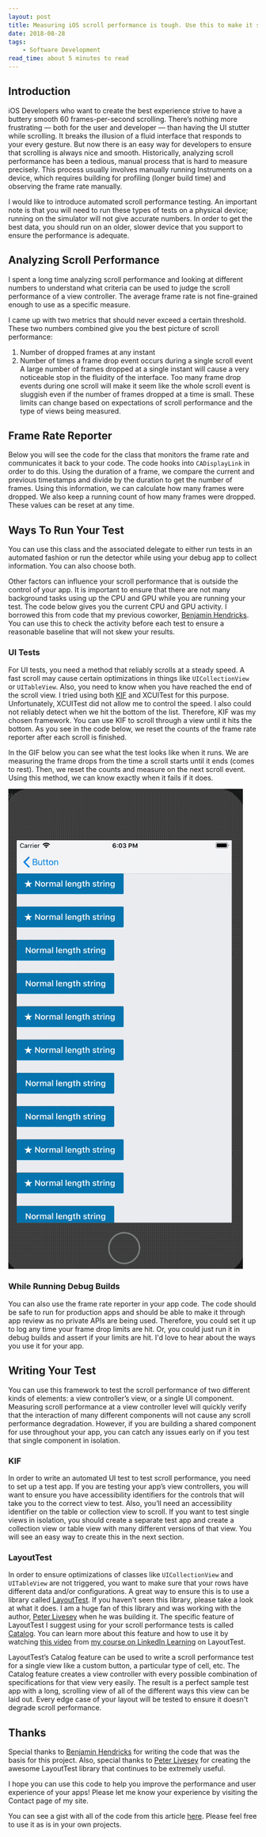 ```yaml
---
layout: post
title: Measuring iOS scroll performance is tough. Use this to make it simple & automated
date: 2018-08-28
tags: 
    - Software Development
read_time: about 5 minutes to read
---
```


## Introduction
iOS Developers who want to create the best experience strive to have a buttery smooth 60 frames-per-second scrolling. There’s nothing more frustrating — both for the user and developer — than having the UI stutter while scrolling. It breaks the illusion of a fluid interface that responds to your every gesture. But now there is an easy way for developers to ensure that scrolling is always nice and smooth. Historically, analyzing scroll performance has been a tedious, manual process that is hard to measure precisely. This process usually involves manually running Instruments on a device, which requires building for profiling (longer build time) and observing the frame rate manually.

I would like to introduce automated scroll performance testing. An important note is that you will need to run these types of tests on a physical device; running on the simulator will not give accurate numbers. In order to get the best data, you should run on an older, slower device that you support to ensure the performance is adequate.

## Analyzing Scroll Performance
I spent a long time analyzing scroll performance and looking at different numbers to understand what criteria can be used to judge the scroll performance of a view controller. The average frame rate is not fine-grained enough to use as a specific measure.

I came up with two metrics that should never exceed a certain threshold. These two numbers combined give you the best picture of scroll performance:
1. Number of dropped frames at any instant
2. Number of times a frame drop event occurs during a single scroll event
A large number of frames dropped at a single instant will cause a very noticeable stop in the fluidity of the interface. Too many frame drop events during one scroll will make it seem like the whole scroll event is sluggish even if the number of frames dropped at a time is small. These limits can change based on expectations of scroll performance and the type of views being measured. 

## Frame Rate Reporter
Below you will see the code for the class that monitors the frame rate and communicates it back to your code. The code hooks into `CADisplayLink` in order to do this. Using the duration of a frame, we compare the current and previous timestamps and divide by the duration to get the number of frames. Using this information, we can calculate how many frames were dropped. We also keep a running count of how many frames were dropped. These values can be reset at any time.

<script src="https://gist.github.com/drumnkyle/89180f310d705df75647e45dc5f8fd59.js"></script>

## Ways To Run Your Test
You can use this class and the associated delegate to either run tests in an automated fashion or run the detector while using your debug app to collect information. You can also choose both.

Other factors can influence your scroll performance that is outside the control of your app. It is important to ensure that there are not many background tasks using up the CPU and GPU while you are running your test. The code below gives you the current CPU and GPU activity. I borrowed this from code that my previous coworker, [Benjamin Hendricks](https://www.linkedin.com/in/benjaminwhendricks/). You can use this to check the activity before each test to ensure a reasonable baseline that will not skew your results.

<script src="https://gist.github.com/drumnkyle/e011bdb3c1419a240788a0cbbbbcc9ce.js"></script>

### UI Tests
For UI tests, you need a method that reliably scrolls at a steady speed. A fast scroll may cause certain optimizations in things like `UICollectionView` or `UITableView`. Also, you need to know when you have reached the end of the scroll view. I tried using both [KIF](https://github.com/kif-framework/KIF) and XCUITest for this purpose. Unfortunately, XCUITest did not allow me to control the speed. I also could not reliably detect when we hit the bottom of the list. Therefore, KIF was my chosen framework. You can use KIF to scroll through a view until it hits the bottom. As you see in the code below, we reset the counts of the frame rate reporter after each scroll is finished.

<script src="https://gist.github.com/drumnkyle/28759b11628eac860e77fb1297cdc7e9.js"></script>

In the GIF below you can see what the test looks like when it runs. We are measuring the frame drops from the time a scroll starts until it ends (comes to rest). Then, we reset the counts and measure on the next scroll event. Using this method, we can know exactly when it fails if it does.

![](/images/scroll-perf-lo-fi.gif)

### While Running Debug Builds
You can also use the frame rate reporter in your app code. The code should be safe to run for production apps and should be able to make it through app review as no private APIs are being used. Therefore, you could set it up to log any time your frame drop limits are hit. Or, you could just run it in debug builds and assert if your limits are hit. I'd love to hear about the ways you use it for your app.

## Writing Your Test
You can use this framework to test the scroll performance of two different kinds of elements: a view controller’s view, or a single UI component. Measuring scroll performance at a view controller level will quickly verify that the interaction of many different components will not cause any scroll performance degradation. However, if you are building a shared component for use throughout your app, you can catch any issues early on if you test that single component in isolation.

### KIF
In order to write an automated UI test to test scroll performance, you need to set up a test app. If you are testing your app’s view controllers, you will want to ensure you have accessibility identifiers for the controls that will take you to the correct view to test. Also, you’ll need an accessibility identifier on the table or collection view to scroll. If you want to test single views in isolation, you should create a separate test app and create a collection view or table view with many different versions of that view. You will see an easy way to create this in the next section. 

### LayoutTest
In order to ensure optimizations of classes like `UICollectionView` and `UITableView` are not triggered, you want to make sure that your rows have different data and/or configurations. A great way to ensure this is to use a library called [LayoutTest](https://github.com/linkedin/LayoutTest-iOS). If you haven't seen this library, please take a look at what it does. I am a huge fan of this library and was working with the author, [Peter Livesey](https://www.linkedin.com/in/pdlivesey/) when he was building it. The specific feature of LayoutTest I suggest using for your scroll performance tests is called [Catalog](https://linkedin.github.io/LayoutTest-iOS/pages/060_catalog.html). You can learn more about this feature and how to use it by watching [this video](https://www.linkedin.com/learning/learning-layouttest-for-ios-development/using-catalog-view) from [my course on LinkedIn Learning](https://www.linkedin.com/learning/learning-layouttest-for-ios-development/) on LayoutTest.

LayoutTest’s Catalog feature can be used to write a scroll performance test for a single view like a custom button, a particular type of cell, etc. The Catalog feature creates a view controller with every possible combination of specifications for that view very easily. The result is a perfect sample test app with a long, scrolling view of all of the different ways this view can be laid out. Every edge case of your layout will be tested to ensure it doesn't degrade scroll performance.

## Thanks
Special thanks to [Benjamin Hendricks](https://www.linkedin.com/in/benjaminwhendricks/) for writing the code that was the basis for this project. Also, special thanks to [Peter Livesey](https://www.linkedin.com/in/pdlivesey/) for creating the awesome LayoutTest library that continues to be extremely useful.

I hope you can use this code to help you improve the performance and user experience of your apps! Please let me know your experience by visiting the Contact page of my site.

You can see a gist with all of the code from this article [here](https://gist.github.com/drumnkyle/37665e4534cd5b7609d7b4592b10b603). Please feel free to use it as is in your own projects.